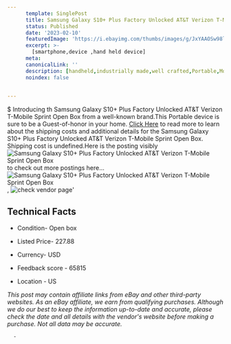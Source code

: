```yaml
---
      template: SinglePost
      title: Samsung Galaxy S10+ Plus Factory Unlocked AT&T Verizon T-Mobile Sprint Open Box
      status: Published
      date: '2023-02-10'
      featuredImage: 'https://i.ebayimg.com/thumbs/images/g/JxYAAOSw98lgjYCy/s-l225.jpg'
      excerpt: >-
        [smartphone,device ,hand held device]
      meta:
      canonicalLink: ''
      description: [handheld,industrially made,well crafted,Portable,Mobile,Compact,Convenient,Lightweight,Maneuverable,Man-portable,Miniature,Carriable,Hand-held,Light,Holdable,Transportable,Mobile device,Pocket-sized,On-the-go,Wireless,Cordless,Compact size,Convenient size, smartphone,device ,hand held device]
      noindex: false
      

---
```

$
      Introducing th Samsung Galaxy S10+ Plus Factory Unlocked AT&T Verizon T-Mobile Sprint Open Box from a well-known brand.This Portable device  is sure to be a Guest-of-honor in your home. [Click Here](https://www.ebay.com/itm/114789287210?hash=item1ab9f9852a%3Ag%3AJxYAAOSw98lgjYCy&amdata=enc%3AAQAHAAAA4HaAAYwY%2FD4QAaF%2FOWfUi%2FNIiNmqio3gQIitLtkKDSo3uqnlezEw2OxJvO9snRzYsCqpYOLqR9uvQ3FI%2Bk3Wer5UPzLPe3BrYMTF0%2B759rhCQB0T6JlrIX209gwB0jnSiB118wCFTBDze%2BOmk6izKpJk8KH0G34JIHduOWIS72oe9bQiFfvZXX6wa3RKwuCdDBbFvpPTBCkwmBJbFoVx8O1Sz%2FcmFIbTw08mHasB%2BD2Mq9cTGh9y5ssbKmC5l9cCvOBTaFOWMHpbYY%2Bfr6Snr8wHSAotgEgXN80ey9hCFs1y&mkevt=1&mkcid=1&mkrid=711-53200-19255-0&campid=%253CePNCampaignId%253E&customid=%253CreferenceId%253E&toolid=10049) to read more to learn about the shipping costs and additional details for the Samsung Galaxy S10+ Plus Factory Unlocked AT&T Verizon T-Mobile Sprint Open Box. Shipping cost is undefined.Here is the posting visibly ![Samsung Galaxy S10+ Plus Factory Unlocked AT&T Verizon T-Mobile Sprint Open Box](https://i.ebayimg.com/thumbs/images/g/JxYAAOSw98lgjYCy/s-l225.jpg) to check out more postings here... ![Samsung Galaxy S10+ Plus Factory Unlocked AT&T Verizon T-Mobile Sprint Open Box](https://i.ebayimg.com/images/g/JxYAAOSw98lgjYCy/s-l960.jpg), ![check vendor page]()'

      

 ## Technical Facts 



     
      

 - Condition- Open box 


      

 - Listed Price- 227.88 


      

 - Currency- USD 


      

 - Feedback score - 65815 


      

 - Location - US 


      
      

 *_This post may contain affiliate links from eBay and other third-party websites. As an eBay affiliate, we earn from qualifying purchases. Although we do our best to keep the information up-to-date and accurate, please check the date and all details with the vendor's website before making a purchase. Not all data may be accurate._*




      -
